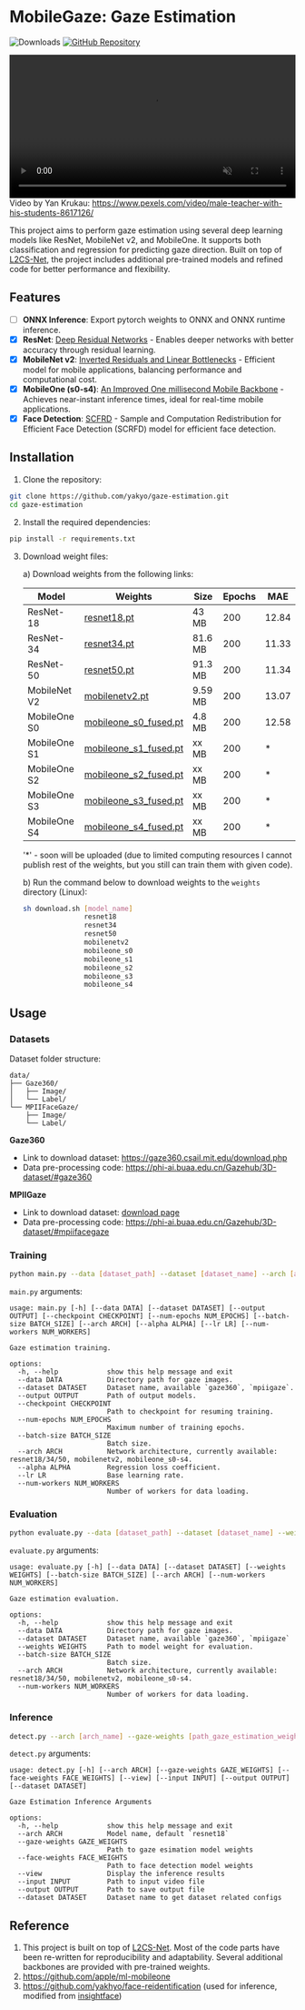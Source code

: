# MobileGaze: Gaze Estimation

![Downloads](https://img.shields.io/github/downloads/yakhyo/gaze-estimation/total) [![GitHub Repository](https://img.shields.io/badge/GitHub-Repository-blue?logo=github)](https://github.com/yakhyo/gaze-estimation)

<video controls autoplay loop src="https://github.com/user-attachments/assets/a3af56a9-25af-4827-b716-27f610def59a" muted="false" width="100%"></video>
Video by Yan Krukau: https://www.pexels.com/video/male-teacher-with-his-students-8617126/

This project aims to perform gaze estimation using several deep learning models like ResNet, MobileNet v2, and MobileOne. It supports both classification and regression for predicting gaze direction. Built on top of [L2CS-Net](https://github.com/Ahmednull/L2CS-Net), the project includes additional pre-trained models and refined code for better performance and flexibility.

## Features
- [ ] **ONNX Inference**: Export pytorch weights to ONNX and ONNX runtime inference.
- [x] **ResNet**: [Deep Residual Networks](https://arxiv.org/abs/1512.03385) - Enables deeper networks with better accuracy through residual learning.
- [x] **MobileNet v2**: [Inverted Residuals and Linear Bottlenecks](https://arxiv.org/abs/1801.04381) - Efficient model for mobile applications, balancing performance and computational cost.
- [x] **MobileOne (s0-s4)**: [An Improved One millisecond Mobile Backbone](https://arxiv.org/abs/2206.04040) - Achieves near-instant inference times, ideal for real-time mobile applications.
- [x] **Face Detection**: [SCFRD](https://arxiv.org/abs/2105.04714) - Sample and Computation Redistribution for Efficient Face Detection (SCRFD) model for efficient face detection.

## Installation

1. Clone the repository:

```bash
git clone https://github.com/yakyo/gaze-estimation.git
cd gaze-estimation
```

2. Install the required dependencies:

```bash
pip install -r requirements.txt
```

3. Download weight files:

   a) Download weights from the following links:

   | Model        | Weights                                                                                                     | Size    | Epochs | MAE   |
   | ------------ | ----------------------------------------------------------------------------------------------------------- | ------- | ------ | ----- |
   | ResNet-18    | [resnet18.pt](https://github.com/yakhyo/gaze-estimation/releases/download/v0.0.1/resnet18.pt)               | 43 MB   | 200    | 12.84 |
   | ResNet-34    | [resnet34.pt](https://github.com/yakhyo/gaze-estimation/releases/download/v0.0.1/resnet34.pt)               | 81.6 MB | 200    | 11.33 |
   | ResNet-50    | [resnet50.pt](https://github.com/yakhyo/gaze-estimation/releases/download/v0.0.1/resnet50.pt)               | 91.3 MB | 200    | 11.34 |
   | MobileNet V2 | [mobilenetv2.pt](https://github.com/yakhyo/gaze-estimation/releases/download/v0.0.1/mobilenetv2.pt)         | 9.59 MB | 200    | 13.07 |
   | MobileOne S0 | [mobileone_s0_fused.pt](https://github.com/yakhyo/gaze-estimation/releases/download/v0.0.1/mobileone_s0.pt) | 4.8 MB  | 200    | 12.58 |
   | MobileOne S1 | [mobileone_s1_fused.pt](https://github.com/yakhyo/gaze-estimation/releases/download/v0.0.1/mobileone_s1.pt) | xx MB   | 200    | \*    |
   | MobileOne S2 | [mobileone_s2_fused.pt](https://github.com/yakhyo/gaze-estimation/releases/download/v0.0.1/mobileone_s2.pt) | xx MB   | 200    | \*    |
   | MobileOne S3 | [mobileone_s3_fused.pt](https://github.com/yakhyo/gaze-estimation/releases/download/v0.0.1/mobileone_s3.pt) | xx MB   | 200    | \*    |
   | MobileOne S4 | [mobileone_s4_fused.pt](https://github.com/yakhyo/gaze-estimation/releases/download/v0.0.1/mobileone_s4.pt) | xx MB   | 200    | \*    |

   '\*' - soon will be uploaded (due to limited computing resources I cannot publish rest of the weights, but you still can train them with given code).

   b) Run the command below to download weights to the `weights` directory (Linux):

   ```bash
   sh download.sh [model_name]
                  resnet18
                  resnet34
                  resnet50
                  mobilenetv2
                  mobileone_s0
                  mobileone_s1
                  mobileone_s2
                  mobileone_s3
                  mobileone_s4
   ```

## Usage

### Datasets

Dataset folder structure:

```
data/
├── Gaze360/
│   ├── Image/
│   └── Label/
└── MPIIFaceGaze/
    ├── Image/
    └── Label/
```

**Gaze360**

- Link to download dataset: https://gaze360.csail.mit.edu/download.php
- Data pre-processing code: https://phi-ai.buaa.edu.cn/Gazehub/3D-dataset/#gaze360

**MPIIGaze**

- Link to download dataset: [download page](https://www.mpi-inf.mpg.de/departments/computer-vision-and-machine-learning/research/gaze-based-human-computer-interaction/its-written-all-over-your-face-full-face-appearance-based-gaze-estimation)
- Data pre-processing code: https://phi-ai.buaa.edu.cn/Gazehub/3D-dataset/#mpiifacegaze

### Training

```bash
python main.py --data [dataset_path] --dataset [dataset_name] --arch [architecture_name]
```

`main.py` arguments:

```
usage: main.py [-h] [--data DATA] [--dataset DATASET] [--output OUTPUT] [--checkpoint CHECKPOINT] [--num-epochs NUM_EPOCHS] [--batch-size BATCH_SIZE] [--arch ARCH] [--alpha ALPHA] [--lr LR] [--num-workers NUM_WORKERS]

Gaze estimation training.

options:
  -h, --help            show this help message and exit
  --data DATA           Directory path for gaze images.
  --dataset DATASET     Dataset name, available `gaze360`, `mpiigaze`.
  --output OUTPUT       Path of output models.
  --checkpoint CHECKPOINT
                        Path to checkpoint for resuming training.
  --num-epochs NUM_EPOCHS
                        Maximum number of training epochs.
  --batch-size BATCH_SIZE
                        Batch size.
  --arch ARCH           Network architecture, currently available: resnet18/34/50, mobilenetv2, mobileone_s0-s4.
  --alpha ALPHA         Regression loss coefficient.
  --lr LR               Base learning rate.
  --num-workers NUM_WORKERS
                        Number of workers for data loading.
```

### Evaluation

```bash
python evaluate.py --data [dataset_path] --dataset [dataset_name] --weights [weights_path] --arch [architecture_name]
```

`evaluate.py` arguments:

```
usage: evaluate.py [-h] [--data DATA] [--dataset DATASET] [--weights WEIGHTS] [--batch-size BATCH_SIZE] [--arch ARCH] [--num-workers NUM_WORKERS]

Gaze estimation evaluation.

options:
  -h, --help            show this help message and exit
  --data DATA           Directory path for gaze images.
  --dataset DATASET     Dataset name, available `gaze360`, `mpiigaze`
  --weights WEIGHTS     Path to model weight for evaluation.
  --batch-size BATCH_SIZE
                        Batch size.
  --arch ARCH           Network architecture, currently available: resnet18/34/50, mobilenetv2, mobileone_s0-s4.
  --num-workers NUM_WORKERS
                        Number of workers for data loading.
```

### Inference

```bash
detect.py --arch [arch_name] --gaze-weights [path_gaze_estimation_weights] --face-weights [face_det_weights] --view --input [input_file] --output [output_file] --dataset [dataset_name]
```

`detect.py` arguments:

```
usage: detect.py [-h] [--arch ARCH] [--gaze-weights GAZE_WEIGHTS] [--face-weights FACE_WEIGHTS] [--view] [--input INPUT] [--output OUTPUT] [--dataset DATASET]

Gaze Estimation Inference Arguments

options:
  -h, --help            show this help message and exit
  --arch ARCH           Model name, default `resnet18`
  --gaze-weights GAZE_WEIGHTS
                        Path to gaze esimation model weights
  --face-weights FACE_WEIGHTS
                        Path to face detection model weights
  --view                Display the inference results
  --input INPUT         Path to input video file
  --output OUTPUT       Path to save output file
  --dataset DATASET     Dataset name to get dataset related configs
```

## Reference

1. This project is built on top of [L2CS-Net](https://github.com/Ahmednull/L2CS-Net). Most of the code parts have been re-written for reproducibility and adaptability. Several additional backbones are provided with pre-trained weights.
2. https://github.com/apple/ml-mobileone
3. https://github.com/yakhyo/face-reidentification (used for inference, modified from [insightface](https://github.com/deepinsight/insightface))
